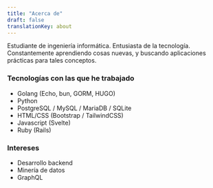 ```yaml
---
title: "Acerca de"
draft: false
translationKey: about
---
```


Estudiante de ingeniería informática. Entusiasta de la tecnología. Constantemente aprendiendo cosas nuevas, y buscando aplicaciones prácticas para tales conceptos.

### Tecnologías con las que he trabajado
- Golang (Echo, bun, GORM, HUGO)
- Python
- PostgreSQL / MySQL / MariaDB / SQLite
- HTML/CSS (Bootstrap / TailwindCSS)
- Javascript (Svelte)
- Ruby (Rails)

### Intereses
- Desarrollo backend
- Minería de datos
- GraphQL